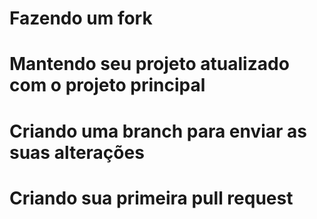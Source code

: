 # Fazendo um fork

# Mantendo seu projeto atualizado com o projeto principal

# Criando uma branch para enviar as suas alterações

# Criando sua primeira pull request
